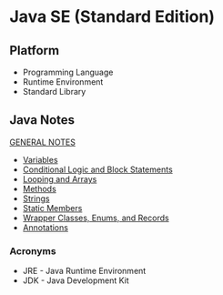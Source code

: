 # Java SE (Standard Edition)

## Platform

* Programming Language
* Runtime Environment
* Standard Library

## Java Notes

[GENERAL NOTES](./Java-SE--Notes.md)

* [Variables](./Java-SE--Notes--Variables.md)
* [Conditional Logic and Block Statements](./Java-SE--Notes--Conditional-Logic.md)
* [Looping and Arrays](./Java-SE--Notes--Looping-and-Arrays.md)
* [Methods](./Java-SE--Notes--Methods.md)
* [Strings](./Java-SE--Notes--Strings.md)
* [Static Members](./Java-SE--Notes--Static-Members.md)
* [Wrapper Classes, Enums, and Records](./Java-SE--Notes--Wrapper-Classes-Enums-and-Records.md)
* [Annotations](./Java-SE--Notes--Annotations.md)

### Acronyms

* JRE - Java Runtime Environment
* JDK - Java Development Kit
